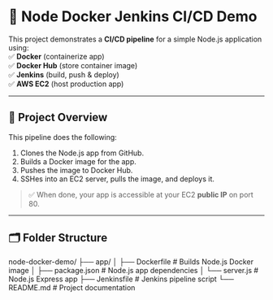 # 🚀 Node Docker Jenkins CI/CD Demo

This project demonstrates a **CI/CD pipeline** for a simple Node.js application using:  
✅ **Docker** (containerize app)  
✅ **Docker Hub** (store container image)  
✅ **Jenkins** (build, push & deploy)  
✅ **AWS EC2** (host production app)

---

## 📝 **Project Overview**

This pipeline does the following:  
1. Clones the Node.js app from GitHub.  
2. Builds a Docker image for the app.  
3. Pushes the image to Docker Hub.  
4. SSHes into an EC2 server, pulls the image, and deploys it.  

> ✅ When done, your app is accessible at your EC2 **public IP** on port 80.

---

## 🗂 **Folder Structure**
node-docker-demo/
├── app/
│ ├── Dockerfile # Builds Node.js Docker image
│ ├── package.json # Node.js app dependencies
│ └── server.js # Node.js Express app
├── Jenkinsfile # Jenkins pipeline script
└── README.md # Project documentation
